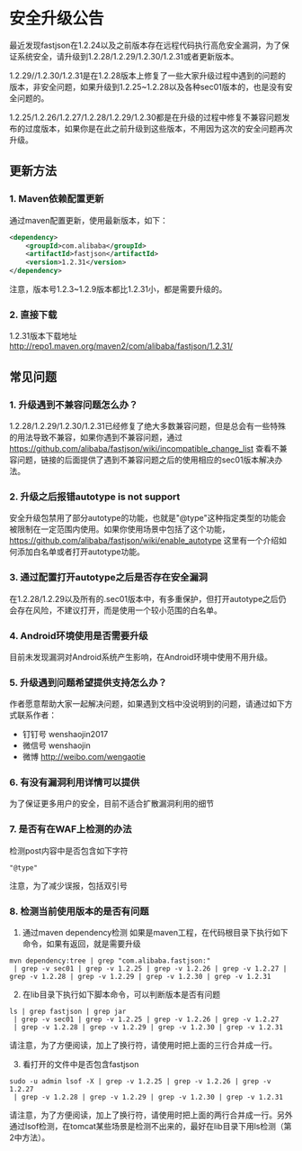 # 安全升级公告
最近发现fastjson在1.2.24以及之前版本存在远程代码执行高危安全漏洞，为了保证系统安全，请升级到1.2.28/1.2.29/1.2.30/1.2.31或者更新版本。

1.2.29//1.2.30/1.2.31是在1.2.28版本上修复了一些大家升级过程中遇到的问题的版本，非安全问题，如果升级到1.2.25~1.2.28以及各种sec01版本的，也是没有安全问题的。

1.2.25/1.2.26/1.2.27/1.2.28/1.2.29/1.2.30都是在升级的过程中修复不兼容问题发布的过度版本，如果你是在此之前升级到这些版本，不用因为这次的安全问题再次升级。

## 更新方法
### 1. Maven依赖配置更新
通过maven配置更新，使用最新版本，如下：
```xml
<dependency>
    <groupId>com.alibaba</groupId>
    <artifactId>fastjson</artifactId>
    <version>1.2.31</version>
</dependency>
```

注意，版本号1.2.3~1.2.9版本都比1.2.31小，都是需要升级的。

### 2. 直接下载
1.2.31版本下载地址
http://repo1.maven.org/maven2/com/alibaba/fastjson/1.2.31/

## 常见问题
### 1. 升级遇到不兼容问题怎么办？
1.2.28/1.2.29/1.2.30/1.2.31已经修复了绝大多数兼容问题，但是总会有一些特殊的用法导致不兼容，如果你遇到不兼容问题，通过 https://github.com/alibaba/fastjson/wiki/incompatible_change_list 查看不兼容问题，链接的后面提供了遇到不兼容问题之后的使用相应的sec01版本解决办法。

### 2. 升级之后报错autotype is not support
安全升级包禁用了部分autotype的功能，也就是"@type"这种指定类型的功能会被限制在一定范围内使用。如果你使用场景中包括了这个功能，https://github.com/alibaba/fastjson/wiki/enable_autotype 这里有一个介绍如何添加白名单或者打开autotype功能。

### 3. 通过配置打开autotype之后是否存在安全漏洞
在1.2.28/1.2.29以及所有的.sec01版本中，有多重保护，但打开autotype之后仍会存在风险，不建议打开，而是使用一个较小范围的白名单。

### 4. Android环境使用是否需要升级
目前未发现漏洞对Android系统产生影响，在Android环境中使用不用升级。

### 5. 升级遇到问题希望提供支持怎么办？
作者愿意帮助大家一起解决问题，如果遇到文档中没说明到的问题，请通过如下方式联系作者：
* 钉钉号 wenshaojin2017
* 微信号 wenshaojin
* 微博 http://weibo.com/wengaotie

### 6. 有没有漏洞利用详情可以提供
为了保证更多用户的安全，目前不适合扩散漏洞利用的细节

### 7. 是否有在WAF上检测的办法
检测post内容中是否包含如下字符
```
"@type"
```
注意，为了减少误报，包括双引号

### 8. 检测当前使用版本的是否有问题
1. 通过maven dependency检测
如果是maven工程，在代码根目录下执行如下命令，如果有返回，就是需要升级
```
mvn dependency:tree | grep "com.alibaba.fastjson:"
 | grep -v sec01 | grep -v 1.2.25 | grep -v 1.2.26 | grep -v 1.2.27 | grep -v 1.2.28 | grep -v 1.2.29 | grep -v 1.2.30 | grep -v 1.2.31
```

2. 在lib目录下执行如下脚本命令，可以判断版本是否有问题
```
ls | grep fastjson | grep jar
 | grep -v sec01 | grep -v 1.2.25 | grep -v 1.2.26 | grep -v 1.2.27
 | grep -v 1.2.28 | grep -v 1.2.29 | grep -v 1.2.30 | grep -v 1.2.31
```
请注意，为了方便阅读，加上了换行符，请使用时把上面的三行合并成一行。

3. 看打开的文件中是否包含fastjson
```
sudo -u admin lsof -X | grep -v 1.2.25 | grep -v 1.2.26 | grep -v 1.2.27
 | grep -v 1.2.28 | grep -v 1.2.29 | grep -v 1.2.30 | grep -v 1.2.31
```
请注意，为了方便阅读，加上了换行符，请使用时把上面的两行合并成一行。另外通过lsof检测，在tomcat某些场景是检测不出来的，最好在lib目录下用ls检测（第2中方法）。
